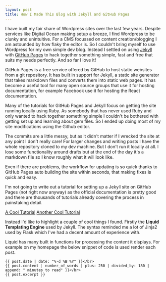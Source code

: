 ```yaml
---
layout: post
title: How I Made This Blog with Jekyll and GitHub Pages
---
```


I have built my fair share of Wordpress sites over the last few years. Despite services like Digital Ocean making setup a breeze, I find Wordpress to be clunky and unintuitive. For a CMS focussed on content creation/blogging I am astounded by how flaky the editor is. So I couldn't bring myself to use Wordpress for my own simple dev blog. Instead I settled on using [Jekyll](https://jekyllrb.com/) with [GitHub Pages](https://pages.github.com/) to hack together something simple, fast and free that suits my needs perfectly. And so far I love it!

GitHub Pages is a free service offered by GitHub to host static websites from a git repository. It has built in support for Jekyll, a static site generator that takes markdown files and converts them into static web pages. It has become a useful tool for many open source groups that use it for hosting documentation, for example Facebook use it for hosting the React documentation.

Many of the tutorials for GitHub Pages and Jekyll focus on getting the site running locally using Ruby. As somebody that has never used Ruby and only wanted to hack together something simple I couldn't be bothered with getting set up and learning about gem files. So I ended up doing most of my site modifications using the Github editor.

The commits are a little messy, but as it didn't matter if I wrecked the site at any point I don't really care! For larger changes and writing posts I have the whole repository cloned to my dev machine. But I don't run it locally at all. I lose some functionality around drafts but at the end of the day it's a markdown file so I know roughly what it will look like.

Even if there are problems, the workflow for updating is so quick thanks to GitHub Pages auto building the site within seconds, that making fixes is quick and easy.

I'm not going to write out a tutorial for setting up a Jekyll site on GitHub Pages (not right now anyway) as the official documentation is pretty good and there are thousands of tutorials already covering the process in painstaking detail.

[A Cool Tutorial]()
[Another Cool Tutorial]()

Instead I'd like to highlight a couple of cool things I found. Firstly the **Liquid Templating Engine** used by Jekyll. The syntax reminded me a lot of Jinja2 used by Flask which I've had a decent amount of experience with.

Liquid has many built in functions for processing the content it displays. For example on my homepage the below snippet of code is used render each post.

```Liquid
{{ post.date | date: "%-d %B %Y" }}</br>
{{ post.content | number_of_words | plus: 250 | divided_by: 180 | append: " minutes to read" }}</br>
{{ post.excerpt }}
```